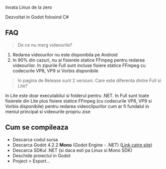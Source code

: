 Invata Linux de la zero

Dezvoltat in Godot folosind C#

## FAQ
> De ce nu merg videourile?

  1. Redarea videourilor nu este disponibila pe Android
  2. In 90% din cazuri, nu ai fisierele statice FFmpeg pentru redarea videourilor.
  In zipurile Full sunt incluse fisiere statice FFmpeg cu codecurile VP8, VP9 si Vorbis disponibile
> In pagina de Release sunt 2 versiuni. Care este diferenta dintre Full si Lite?

  In Lite este doar executabilul si folderul pentru .NET. In Full sunt toate fisierele din Lite plus fisiere statice FFmpeg (cu codecurile VP8, VP9 si Vorbis disponibile)
  pentru redarea videoclipurilor cum ar fi fundalul in meniul principal si videourile propriu zise

## Cum se compileaza
- Descarca codul sursa
- Descarca Godot 4.2.2 **Mono** (Godot Engine - .NET) ([Link catre site](https://godotengine.org/download))
- Descarca SDKul .NET (si daca esti pa Linux si Mono SDK)
- Deschide proiectul in Godot
- Project > Export...

